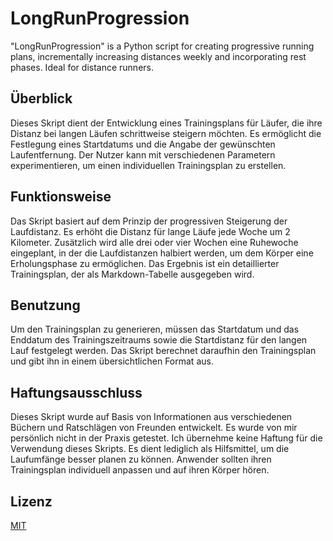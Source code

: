 # LongRunProgression
 "LongRunProgression" is a Python script for creating progressive running plans, incrementally increasing distances weekly and incorporating rest phases. Ideal for distance runners.

## Überblick

Dieses Skript dient der Entwicklung eines Trainingsplans für Läufer, die ihre Distanz bei langen Läufen schrittweise steigern möchten. Es ermöglicht die Festlegung eines Startdatums und die Angabe der gewünschten Laufentfernung. Der Nutzer kann mit verschiedenen Parametern experimentieren, um einen individuellen Trainingsplan zu erstellen.

## Funktionsweise

Das Skript basiert auf dem Prinzip der progressiven Steigerung der Laufdistanz. Es erhöht die Distanz für lange Läufe jede Woche um 2 Kilometer. Zusätzlich wird alle drei oder vier Wochen eine Ruhewoche eingeplant, in der die Laufdistanzen halbiert werden, um dem Körper eine Erholungsphase zu ermöglichen. Das Ergebnis ist ein detaillierter Trainingsplan, der als Markdown-Tabelle ausgegeben wird.

## Benutzung

Um den Trainingsplan zu generieren, müssen das Startdatum und das Enddatum des Trainingszeitraums sowie die Startdistanz für den langen Lauf festgelegt werden. Das Skript berechnet daraufhin den Trainingsplan und gibt ihn in einem übersichtlichen Format aus.

## Haftungsausschluss

Dieses Skript wurde auf Basis von Informationen aus verschiedenen Büchern und Ratschlägen von Freunden entwickelt. Es wurde von mir persönlich nicht in der Praxis getestet. Ich übernehme keine Haftung für die Verwendung dieses Skripts. Es dient lediglich als Hilfsmittel, um die Laufumfänge besser planen zu können. Anwender sollten ihren Trainingsplan individuell anpassen und auf ihren Körper hören.

## Lizenz

[MIT](LICENSE)

